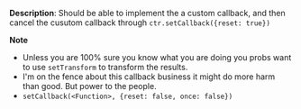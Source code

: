 __Description__: Should be able to implement the a custom callback, and then cancel the cusutom callback through `ctr.setCallback({reset: true})`

__Note__

+ Unless you are 100% sure you know what you are doing you probs want to use `setTransform` to transform the results.
+ I'm on the fence about this callback business it might do more harm than good. But power to the people.
+ `setCallback(<Function>, {reset: false, once: false})`
